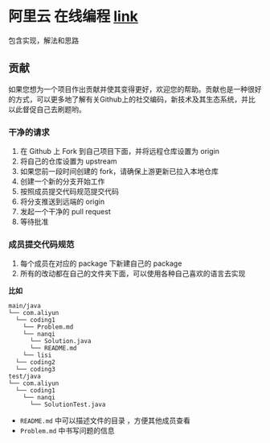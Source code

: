 # 阿里云 在线编程 [link](https://developer.aliyun.com/coding)
包含实现，解法和思路

## 贡献
如果您想为一个项目作出贡献并使其变得更好，欢迎您的帮助。贡献也是一种很好的方式，可以更多地了解有关Github上的社交编码，新技术及其生态系统，并比以此督促自己去刷题哟。

### 干净的请求
1. 在 Github 上 Fork 到自己项目下面，并将远程仓库设置为 origin
2. 将自己的仓库设置为 upstream
3. 如果您前一段时间创建的 fork，请确保上游更新已拉入本地仓库
4. 创建一个新的分支开始工作
5. 按照成员提交代码规范提交代码
6. 将分支推送到远端的 origin
7. 发起一个干净的 pull request
8. 等待批准

### 成员提交代码规范
1. 每个成员在对应的 package 下新建自己的 package
2. 所有的改动都在自己的文件夹下面，可以使用各种自己喜欢的语言去实现

**比如**

```
main/java
└── com.aliyun
  └── coding1
    └── Problem.md
    └── nanqi
      └── Solution.java
      └── README.md
    └── lisi
  └── coding2
  └── coding3
test/java
└── com.aliyun
  └── coding1
    └── nanqi
      └── SolutionTest.java
```
 - `README.md` 中可以描述文件的目录 ，方便其他成员查看
 - `Problem.md` 中书写问题的信息